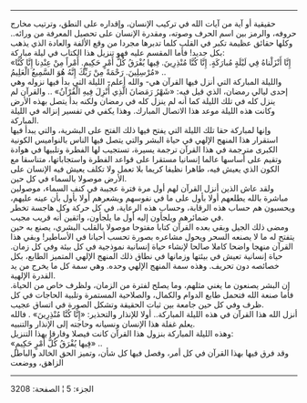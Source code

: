 ------------------------------------------------------------------------

حقيقية أو آية من آيات الله في تركيب الإنسان، وإقداره على النطق، وترتيب
مخارج حروفه، والرمز بين اسم الحرف وصوته، ومقدرة الإنسان على تحصيل
المعرفة من ورائه.. وكلها حقائق عظيمة تكبر في القلب كلما تدبرها مجردا من
وقع الألفة والعادة الذي يذهب بكل جديد! فأما المقسم عليه فهو تنزيل هذا
الكتاب في ليلة مباركة:  
«إِنَّا أَنْزَلْناهُ فِي لَيْلَةٍ مُبارَكَةٍ. إِنَّا كُنَّا مُنْذِرِينَ. فِيها يُفْرَقُ كُلُّ أَمْرٍ حَكِيمٍ. أَمْراً
مِنْ عِنْدِنا إِنَّا كُنَّا مُرْسِلِينَ. رَحْمَةً مِنْ رَبِّكَ إِنَّهُ هُوَ السَّمِيعُ الْعَلِيمُ» ..  
والليلة المباركة التي أنزل فيها القرآن هي- والله أعلم- الليلة التي بدأ
فيها نزوله وهي إحدى ليالي رمضان، الذي قيل فيه: «شَهْرُ رَمَضانَ الَّذِي أُنْزِلَ فِيهِ
الْقُرْآنُ» .. والقرآن لم ينزل كله في تلك الليلة كما أنه لم ينزل كله في
رمضان ولكنه بدأ يتصل بهذه الأرض وكانت هذه الليلة موعد هذا الاتصال
المبارك. وهذا يكفي في تفسير إنزاله في الليلة المباركة.  
وإنها لمباركة حقا تلك الليلة التي يفتح فيها ذلك الفتح على البشرية، والتي
يبدأ فيها استقرار هذا المنهج الإلهي في حياة البشر والتي يتصل فيها الناس
بالنواميس الكونية الكبرى مترجمة في هذا القرآن ترجمة يسيرة، تستجيب لها
الفطرة وتلبيها في هوادة وتقيم على أساسها عالما إنسانيا مستقرا على قواعد
الفطرة واستجاباتها، متناسقا مع الكون الذي يعيش فيه، طاهرا نظيفا كريما
بلا تعمل ولا تكلف يعيش فيه الإنسان على الأرض موصولا بالسماء في كل حين.  
ولقد عاش الذين أنزل القرآن لهم أول مرة فترة عجيبة في كنف السماء، موصولين
مباشرة بالله يطلعهم أولا بأول على ما في نفوسهم ويشعرهم أولا بأول بأن
عينه عليهم، ويحسبون هم حساب هذه الرقابة، وحساب هذه الرعاية، في كل حركة
وكل هاجسة تخطر في ضمائرهم ويلجأون إليه أول ما يلجأون، واثقين أنه قريب
مجيب.  
ومضى ذلك الجيل وبقي بعده القرآن كتابا مفتوحا موصولا بالقلب البشري، يصنع
به حين يتفتح له ما لا يصنعه السحر ويحول مشاعره بصورة تحسب أحيانا في
الأساطير! وبقي هذا القرآن منهجا واضحا كاملا صالحا لإنشاء حياة إنسانية
نموذجية في كل بيئة وفي كل زمان. حياة إنسانية تعيش في بيئتها وزمانها في
نطاق ذلك المنهج الإلهي المتميز الطابع، بكل خصائصه دون تحريف. وهذه سمة
المنهج الإلهي وحده. وهي سمة كل ما يخرج من يد القدرة الإلهية.  
إن البشر يصنعون ما يغني مثلهم، وما يصلح لفترة من الزمان، ولظرف خاص من
الحياة. فأما صنعة الله فتحمل طابع الدوام والكمال، والصلاحية المستمرة
وتلبية الحاجات في كل ظرف وفي كل حين جامعة بين ثبات الحقيقة وتشكل الصورة
في اتساق عجيب.  
أنزل الله هذا القرآن في هذه الليلة المباركة.. أولا للإنذار والتحذير:
«إِنَّا كُنَّا مُنْذِرِينَ» . فالله يعلم غفلة هذا الإنسان ونسيانه وحاجته إلى
الإنذار والتنبيه.  
وهذه الليلة المباركة بنزول هذا القرآن كانت فيصلا وفارقا بهذا التنزيل:  
«فِيها يُفْرَقُ كُلُّ أَمْرٍ حَكِيمٍ» ..  
وقد فرق فيها بهذا القرآن في كل أمر، وفصل فيها كل شأن، وتميز الحق الخالد
والباطل الزاهق، ووضعت

------------------------------------------------------------------------

الجزء: 5 ¦ الصفحة: 3208
